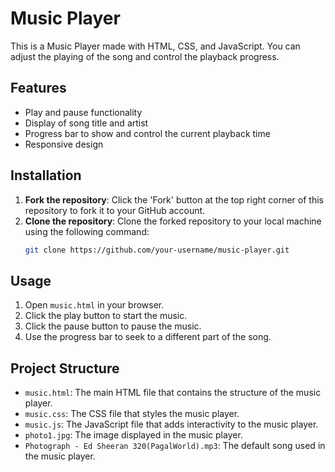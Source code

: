 # Music Player

This is a Music Player made with HTML, CSS, and JavaScript. You can adjust the playing of the song and control the playback progress.

## Features
- Play and pause functionality
- Display of song title and artist
- Progress bar to show and control the current playback time
- Responsive design

## Installation

1. **Fork the repository**: Click the 'Fork' button at the top right corner of this repository to fork it to your GitHub account.
2. **Clone the repository**: Clone the forked repository to your local machine using the following command:
   ```sh
   git clone https://github.com/your-username/music-player.git

## Usage

1. Open `music.html` in your browser.
2. Click the play button to start the music.
3. Click the pause button to pause the music.
4. Use the progress bar to seek to a different part of the song.

## Project Structure

- `music.html`: The main HTML file that contains the structure of the music player.
- `music.css`: The CSS file that styles the music player.
- `music.js`: The JavaScript file that adds interactivity to the music player.
- `photo1.jpg`: The image displayed in the music player.
- `Photograph - Ed Sheeran 320(PagalWorld).mp3`: The default song used in the music player.
